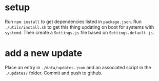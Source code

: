 # setup
Run `npm install` to get dependencies listed in `package.json`. Run `./utils/install.sh` to get this thing updating on boot for systems with `systemd`.  Then create a `Settings.js` file based on `Settings.default.js`.

# add a new update
Place an entry in `./data/updates.json` and an associated script in the `./updates/` folder.  Commit and push to github.
